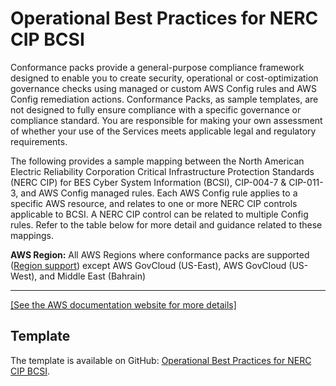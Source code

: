 # Operational Best Practices for NERC CIP BCSI<a name="operational-best-practices-for-nerc"></a>

Conformance packs provide a general\-purpose compliance framework designed to enable you to create security, operational or cost\-optimization governance checks using managed or custom AWS Config rules and AWS Config remediation actions\. Conformance Packs, as sample templates, are not designed to fully ensure compliance with a specific governance or compliance standard\. You are responsible for making your own assessment of whether your use of the Services meets applicable legal and regulatory requirements\.

The following provides a sample mapping between the North American Electric Reliability Corporation Critical Infrastructure Protection Standards \(NERC CIP\) for BES Cyber System Information \(BCSI\), CIP\-004\-7 & CIP\-011\-3, and AWS Config managed rules\. Each AWS Config rule applies to a specific AWS resource, and relates to one or more NERC CIP controls applicable to BCSI\. A NERC CIP control can be related to multiple Config rules\. Refer to the table below for more detail and guidance related to these mappings\.

**AWS Region:** All AWS Regions where conformance packs are supported \([Region support](https://docs.aws.amazon.com/config/latest/developerguide/conformance-packs.html#conformance-packs-regions)\) except AWS GovCloud \(US\-East\), AWS GovCloud \(US\-West\), and Middle East \(Bahrain\)


****  
[\[See the AWS documentation website for more details\]](http://docs.aws.amazon.com/config/latest/developerguide/operational-best-practices-for-nerc.html)

## Template<a name="nerc-conformance-pack-sample"></a>

The template is available on GitHub: [Operational Best Practices for NERC CIP BCSI](https://github.com/awslabs/aws-config-rules/blob/master/aws-config-conformance-packs/Operational-Best-Practices-for-NERC-CIP-BCSI.yaml)\.